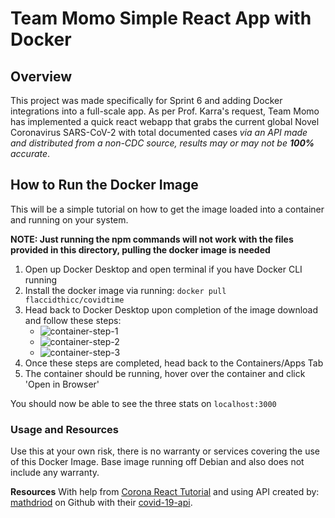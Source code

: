 # Team Momo Simple React App with Docker

## Overview

This project was made specifically for Sprint 6 and adding Docker integrations into a full-scale app. As per Prof. Karra's request, Team Momo has implemented a quick react webapp that grabs the current global Novel Coronavirus SARS-CoV-2 with total documented cases *via an API made and distributed from a non-CDC source, results may or may not be **100%** accurate*.

## How to Run the Docker Image

This will be a simple tutorial on how to get the image loaded into a container and running on your system. 

**NOTE: Just running the npm commands will not work with the files provided in this directory, pulling the docker image is needed**

1. Open up Docker Desktop and open terminal if you have Docker CLI running
1. Install the docker image via running: `docker pull flaccidthicc/covidtime`
1. Head back to Docker Desktop upon completion of the image download and follow these steps:
    - ![container-step-1](https://cdn.discordapp.com/attachments/654974735616049157/779265550596440064/Screen_Shot_2020-11-20_at_12.40.11_AM.png)
    - ![container-step-2](https://cdn.discordapp.com/attachments/654974735616049157/779266261112586260/Screen_Shot_2020-11-20_at_12.44.04_AM.png)
    - ![container-step-3](https://cdn.discordapp.com/attachments/654974735616049157/779266949816647690/Screen_Shot_2020-11-20_at_12.46.35_AM.png)
1. Once these steps are completed, head back to the Containers/Apps Tab
1. The container should be running, hover over the container and click 'Open in Browser'

You should now be able to see the three stats on `localhost:3000`

### Usage and Resources

Use this at your own risk, there is no warranty or services covering the use of this Docker Image. Base image running off Debian and also does not include any warranty.

**Resources**
With help from [Corona React Tutorial](https://www.youtube.com/watch?v=2FdrOfItOC0) and using API created by: [mathdriod](https://github.com/mathdroid) on Github with their [covid-19-api](https://github.com/mathdroid/covid-19-api).